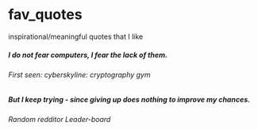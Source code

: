 # fav_quotes
inspirational/meaningful quotes that I like

##### I do not fear computers, I fear the lack of them. 
###### First seen: cyberskyline: cryptography gym

##### But I keep trying - since giving up does nothing to improve my chances.
###### Random redditor Leader-board
